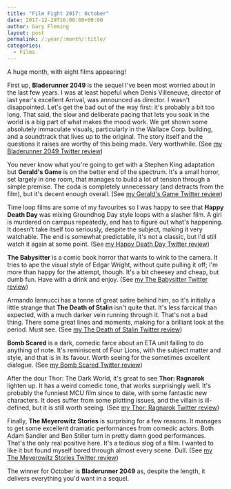 ```yaml
---
title: "Film Fight 2017: October"
date: 2017-12-29T16:00:00+00:00
author: Gary Fleming
layout: post
permalink: /:year/:month/:title/
categories:
  - Films
---
```


A huge month, with eight films appearing!

First up, **Bladerunner 2049** is the sequel I've been most worried about in the last few years. I was at least hopeful when Denis Villeneuve, director of last year's excellent Arrival, was announced as director. I wasn't disappointed. Let's get the bad out of the way first: it's probably a bit too long. That said, the slow and deliberate pacing that lets you soak in the world is a big part of what makes the mood work. We get shown some absolutely immaculate visuals, particularly in the Wallace Corp. building, and a soundtrack that lives up to the original. The story itself and the questions it raises are worthy of this being made. Very worthwhile. (See [my Bladerunner 2049 Twitter review](https://twitter.com/garyfleming/status/918154431446880257))

You never know what you're going to get with a Stephen King adaptation but **Gerald's Game** is on the better end of the spectrum. It's a small horror, set largely in one room, that manages to build a lot of tension through a simple premise. The coda is completely unnecessary (and detracts from the film), but it's decent enough overall. (See [my Gerald's Game Twitter review](https://twitter.com/garyfleming/status/922456275161698306))

Time loop films are some of my favourites so I was happy to see that **Happy Death Day** was mixing Groundhog Day style loops with a slasher film. A girl is murdered on campus repeatedly, and has to figure out what's happening. It doesn't take itself too seriously, despite the subject, making it very watchable. The end is somewhat predictable, it's not a classic, but I'd still watch it again at some point. (See [my Happy Death Day Twitter review](https://twitter.com/garyfleming/status/922456878839468033))

**The Babysitter** is a comic book horror that wants to wink to the camera. It tries to ape the visual style of Edgar Wright, without quite pulling it off; I'm more than happy for the attempt, though. It's a bit cheesey and cheap, but dumb fun. Have with a drink and enjoy. (See [my The Babysitter Twitter review](https://twitter.com/garyfleming/status/922457155491508224))

Armando Iannucci has a tonne of great satire behind him, so it's initially a little strange that **The Death of Stalin** isn't quite that. It's less farcical than expected, with a much darker vein running through it. That's not a bad thing. There some great lines and moments, making for a brilliant look at the period. Must see. (See [my The Death of Stalin Twitter review](https://twitter.com/garyfleming/status/923615688618627072))

**Bomb Scared** is a dark, comedic farce about an ETA unit failing to do anything of note. It's reminiscent of Four Lions, with the subject matter and style, and that is in its favour. Worth seeing for the sometimes excellent dialogue. (See [my Bomb Scared Twitter review](https://twitter.com/garyfleming/status/923616009910702081))

After the dour Thor: The Dark World, it's great to see **Thor: Ragnarok** lighten up. It has a weird comedic tone, that works surprisingly well. It's probably the funniest MCU film since to date, with some fantastic new characters. It does suffer from some plotting issues, and the villain is ill-defined, but it is still worth seeing. (See [my Thor: Ragnarok Twitter review](https://twitter.com/garyfleming/status/924592943993892865))

Finally, **The Meyerowitz Stories** is surprising for a few reasons. It manages to get some excellent dramatic performances from comedic actors. Both Adam Sandler and Ben Stiller turn in pretty damn good performances. That's the only real positive here. It's a tedious slog of a film. I wanted to like it but found myself bored through almost every scene. Dull. (See [my The Meyerowitz Stories Twitter review](https://twitter.com/garyfleming/status/924593376896405504))

The winner for October is **Bladerunner 2049** as, despite the length, it delivers everything you'd want in a sequel.
